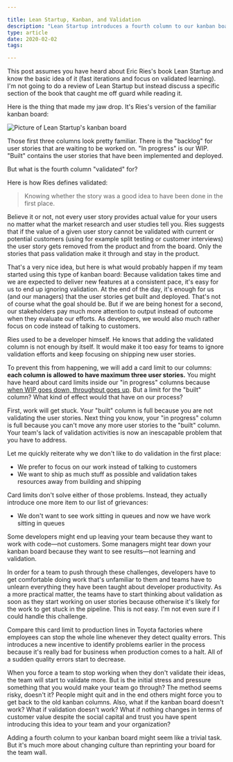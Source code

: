 ```yaml
---

title: Lean Startup, Kanban, and Validation
description: "Lean Startup introduces a fourth column to our kanban boards: validated"
type: article
date: 2020-02-02
tags:

---
```


This post assumes you have heard about Eric Ries's book Lean Startup and know the basic idea of it (fast iterations and focus on validated learning). I'm not going to do a review of Lean Startup but instead discuss a specific section of the book that caught me off guard while reading it.

Here is the thing that made my jaw drop. It's Ries's version of the familiar kanban board:

![Picture of Lean Startup's kanban board](lean-startup-kanban.png)

Those first three columns look pretty familiar. There is the "backlog" for user stories that are waiting to be worked on. "In progress" is our WIP. "Built" contains the user stories that have been implemented and deployed.

But what is the fourth column "validated" for?

Here is how Ries defines validated:

> Knowing whether the story was a good idea to have been done in the first place.

Believe it or not, not every user story provides actual value for your users no matter what the market research and user studies tell you. Ries suggests that if the value of a given user story cannot be validated with current or potential customers (using for example split testing or customer interviews) the user story gets removed from the product and from the board. Only the stories that pass validation make it through and stay in the product.

That's a very nice idea, but here is what would probably happen if my team started using this type of kanban board: Because validation takes time and we are expected to deliver new features at a consistent pace, it's easy for us to end up ignoring validation. At the end of the day, it's enough for us (and our managers) that the user stories get built and deployed. That's not of course what the goal should be. But if we are being honest for a second, our stakeholders pay much more attention to output instead of outcome when they evaluate our efforts. As developers, we would also much rather focus on code instead of talking to customers.

Ries used to be a developer himself. He knows that adding the validated column is not enough by itself. It would make it too easy for teams to ignore validation efforts and keep focusing on shipping new user stories.

To prevent this from happening, we will add a card limit to our columns: **each column is allowed to have maximum three user stories.** You might have heard about card limits inside our "in progress" columns because [when WIP goes down, throughput goes up](/posts/limit-your-wip/). But a limit for the "built" column? What kind of effect would that have on our process?

First, work will get stuck. Your "built" column is full because you are not validating the user stories. Next thing you know, your "in progress" column is full because you can't move any more user stories to the "built" column. Your team's lack of validation activities is now an inescapable problem that you have to address.

Let me quickly reiterate why we don't like to do validation in the first place:

* We prefer to focus on our work instead of talking to customers
* We want to ship as much stuff as possible and validation takes resources away from building and shipping

Card limits don't solve either of those problems. Instead, they actually introduce one more item to our list of grievances:

* We don't want to see work sitting in queues and now we have work sitting in queues

Some developers might end up leaving your team because they want to work with code—not customers. Some managers might tear down your kanban board because they want to see results—not learning and validation.

In order for a team to push through these challenges, developers have to get comfortable doing work that's unfamiliar to them and teams have to unlearn everything they have been taught about developer productivity. As a more practical matter, the teams have to start thinking about validation as soon as they start working on user stories because otherwise it's likely for the work to get stuck in the pipeline. This is not easy. I'm not even sure if I could handle this challenge.

Compare this card limit to production lines in Toyota factories where employees can stop the whole line whenever they detect quality errors. This introduces a new incentive to identify problems earlier in the process because it's really bad for business when production comes to a halt. All of a sudden quality errors start to decrease.

When you force a team to stop working when they don't validate their ideas, the team will start to validate more. But is the initial stress and pressure something that you would make your team go through? The method seems risky, doesn't it? People might quit and in the end others might force you to get back to the old kanban columns. Also, what if the kanban board doesn't work? What if validation doesn't work? What if nothing changes in terms of customer value despite the social capital and trust you have spent introducing this idea to your team and your organization?

Adding a fourth column to your kanban board might seem like a trivial task. But it's much more about changing culture than reprinting your board for the team wall.
